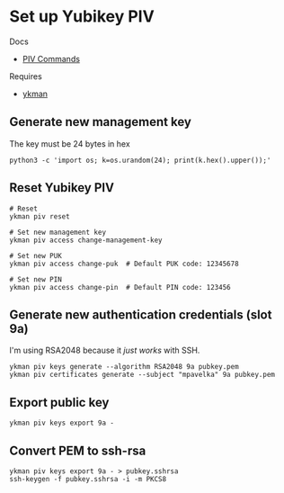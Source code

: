 # Set up Yubikey PIV

Docs

- [PIV Commands](https://docs.yubico.com/software/yubikey/tools/ykman/PIV_Commands.html)

Requires

- [ykman](https://docs.yubico.com/software/yubikey/tools/ykman/)

## Generate new management key

The key must be 24 bytes in hex

```
python3 -c 'import os; k=os.urandom(24); print(k.hex().upper());'
```

## Reset Yubikey PIV

```
# Reset
ykman piv reset

# Set new management key
ykman piv access change-management-key

# Set new PUK
ykman piv access change-puk  # Default PUK code: 12345678

# Set new PIN
ykman piv access change-pin  # Default PIN code: 123456
```

## Generate new authentication credentials (slot 9a)

I'm using RSA2048 because it _just works_ with SSH.

```
ykman piv keys generate --algorithm RSA2048 9a pubkey.pem
ykman piv certificates generate --subject "mpavelka" 9a pubkey.pem

```

## Export public key

```
ykman piv keys export 9a -
```

## Convert PEM to ssh-rsa

```
ykman piv keys export 9a - > pubkey.sshrsa
ssh-keygen -f pubkey.sshrsa -i -m PKCS8
```
